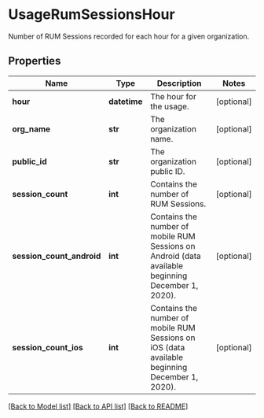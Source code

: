 # UsageRumSessionsHour

Number of RUM Sessions recorded for each hour for a given organization.

## Properties

| Name                      | Type         | Description                                                                                        | Notes      |
| ------------------------- | ------------ | -------------------------------------------------------------------------------------------------- | ---------- |
| **hour**                  | **datetime** | The hour for the usage.                                                                            | [optional] |
| **org_name**              | **str**      | The organization name.                                                                             | [optional] |
| **public_id**             | **str**      | The organization public ID.                                                                        | [optional] |
| **session_count**         | **int**      | Contains the number of RUM Sessions.                                                               | [optional] |
| **session_count_android** | **int**      | Contains the number of mobile RUM Sessions on Android (data available beginning December 1, 2020). | [optional] |
| **session_count_ios**     | **int**      | Contains the number of mobile RUM Sessions on iOS (data available beginning December 1, 2020).     | [optional] |

[[Back to Model list]](README.md#documentation-for-models) [[Back to API list]](README.md#documentation-for-api-endpoints) [[Back to README]](README.md)
